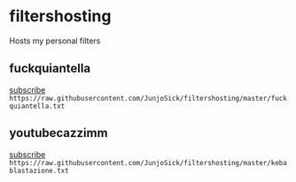 # filtershosting
Hosts my personal filters

## fuckquiantella
[subscribe](https://subscribe.adblockplus.org/?location=https://raw.githubusercontent.com/JunjoSick/filtershosting/master/fuckquiantella.txt?_=raw&title=fuckquiantella)
`https://raw.githubusercontent.com/JunjoSick/filtershosting/master/fuckquiantella.txt`

## youtubecazzimm
[subscribe](https://subscribe.adblockplus.org/?location=https://raw.githubusercontent.com/JunjoSick/filtershosting/master/kebablastazione.txt?_=raw&title=youtubesuckssobad)
`https://raw.githubusercontent.com/JunjoSick/filtershosting/master/kebablastazione.txt`

